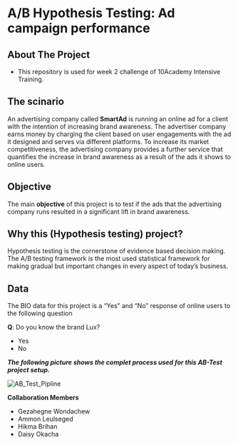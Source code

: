 # A/B Hypothesis Testing: Ad campaign performance
## About The Project
- This repository is used for week 2 challenge of 10Academy Intensive Training. 
## The scinario
An advertising company called **SmartAd**  is running an online ad for a client with the intention of increasing brand awareness. 
The advertiser company earns money by charging the client based on user engagements with the ad it designed and serves via different platforms. To increase its market competitiveness, the advertising company provides a further service that quantifies the increase in brand awareness as a result of the ads it shows to online users. 
## Objective
The main **objective** of this project is to test if the ads that the advertising company runs resulted in a significant lift in brand awareness. 

## Why this (Hypothesis testing) project?
Hypothesis testing is the cornerstone of evidence based decision making. The A/B testing framework is the most used statistical framework for making gradual but important changes in every aspect of today’s business.
## Data
The BIO data for this project is a “Yes” and “No” response of online users to the following question

**Q**: Do you know the brand Lux?
-  Yes
-  No

***The following picture shows the complet process used for this AB-Test project setup.***

![AB_Test_Pipline](https://user-images.githubusercontent.com/99503155/169228005-027e219d-b8c8-4c11-aa67-7d1256b4732e.png)



**Collaboration Members**
- Gezahegne Wondachew
- Ammon Leulseged
- Hikma Brihan
- Daisy Okacha
